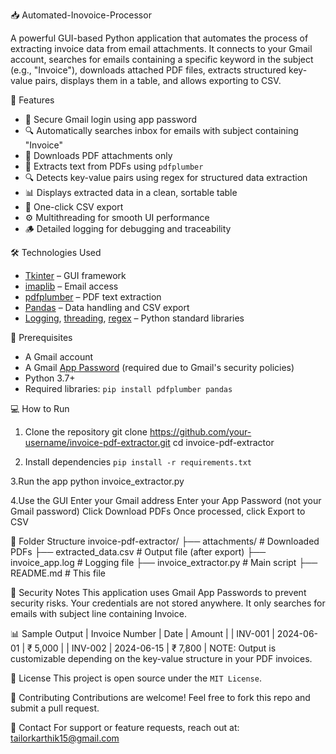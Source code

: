 📥 Automated-Inovoice-Processor

A powerful GUI-based Python application that automates the process of extracting invoice data from email attachments. 
It connects to your Gmail account, searches for emails containing a specific keyword in the subject (e.g., "Invoice"), 
downloads attached PDF files, extracts structured key-value pairs, displays them in a table, and allows exporting to CSV.


🚀 Features

- 📧 Secure Gmail login using app password
- 🔍 Automatically searches inbox for emails with subject containing "Invoice"
- 📎 Downloads PDF attachments only
- 📑 Extracts text from PDFs using `pdfplumber`
- 🔍 Detects key-value pairs using regex for structured data extraction
- 📊 Displays extracted data in a clean, sortable table
- 💾 One-click CSV export
- ⚙️ Multithreading for smooth UI performance
- 🪵 Detailed logging for debugging and traceability

🛠️ Technologies Used

- [Tkinter](w) – GUI framework
- [imaplib](w) – Email access
- [pdfplumber](w) – PDF text extraction
- [Pandas](w) – Data handling and CSV export
- [Logging](w), [threading](w), [regex](w) – Python standard libraries



🔐 Prerequisites

- A Gmail account
- A Gmail [App Password](w) (required due to Gmail's security policies)
- Python 3.7+
- Required libraries:
  `pip install pdfplumber pandas`


💻 How to Run

1. Clone the repository
   git clone https://github.com/your-username/invoice-pdf-extractor.git
   cd invoice-pdf-extractor

2. Install dependencies
   `pip install -r requirements.txt`

3.Run the app
  python invoice_extractor.py

4.Use the GUI
  Enter your Gmail address
  Enter your App Password (not your Gmail password)
  Click Download PDFs
  Once processed, click Export to CSV

📂 Folder Structure
   invoice-pdf-extractor/
   ├── attachments/         # Downloaded PDFs
   ├── extracted_data.csv   # Output file (after export)
   ├── invoice_app.log      # Logging file
   ├── invoice_extractor.py # Main script
   ├── README.md            # This file

🔐 Security Notes
   This application uses Gmail App Passwords to prevent security risks.
   Your credentials are not stored anywhere.
   It only searches for emails with subject line containing Invoice.

📊 Sample Output
   | Invoice Number | Date       | Amount  |
   | INV-001        | 2024-06-01 | ₹ 5,000 |
   | INV-002        | 2024-06-15 | ₹ 7,800 |
NOTE: Output is customizable depending on the key-value structure in your PDF invoices.

📝 License
   This project is open source under the `MIT License`.

🙌 Contributing
   Contributions are welcome! Feel free to fork this repo and submit a pull request.

📧 Contact
    For support or feature requests, 
    reach out at: tailorkarthik15@gmail.com








